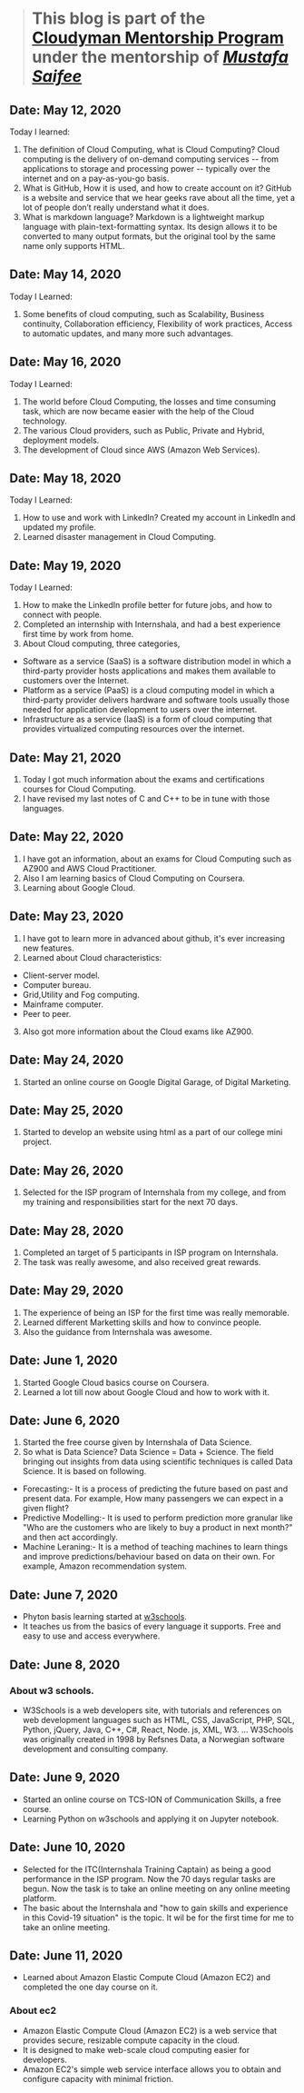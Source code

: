 > # This blog is part of the **[Cloudyman Mentorship Program](https://t.co/78sRvCvYiO?amp=1)** under the mentorship of *[Mustafa Saifee](https://www.linkedin.com/in/saifeemustafaq/)*

## Date: May 12, 2020
Today I learned:
1. The definition of Cloud Computing, what is Cloud Computing? Cloud computing is the delivery of on-demand computing services -- from applications to storage and processing power -- typically over the internet and on a pay-as-you-go basis.
2. What is GitHub, How it is used, and how to create account on it? GitHub is a website and service that we hear geeks rave about all the time, yet a lot of people don’t really understand what it does. 
3. What is markdown language? Markdown is a lightweight markup language with plain-text-formatting syntax. Its design allows it to be converted to many output formats, but the original tool by the same name only supports HTML.
## Date: May 14, 2020
Today I Learned:
1. Some benefits of cloud computing, such as Scalability, Business continuity, Collaboration efficiency, Flexibility of work practices, Access to automatic updates, and many more such advantages. 
## Date: May 16, 2020
Today I Learned:
1. The world before Cloud Computing, the losses and time consuming task, which are now became easier with the help of the Cloud technology.
2. The various Cloud providers, such as Public, Private and Hybrid, deployment models.  
3. The development of Cloud since AWS (Amazon Web Services).
## Date: May 18, 2020
Today I Learned:
1. How to use and work with LinkedIn? Created my account in LinkedIn and updated my profile.
2. Learned disaster management in Cloud Computing.
## Date: May 19, 2020
Today I Learned:
1. How to make the LinkedIn profile better for future jobs, and how to connect with people.
2. Completed an internship with Internshala, and had a best experience first time by work from home.
3. About Cloud computing, three categories,
- Software as a service (SaaS) is a software distribution model in which a third-party provider hosts applications and makes them available to customers over the Internet.
- Platform as a service (PaaS) is a cloud computing model in which a third-party provider delivers hardware and software tools usually those needed for application development to users over the internet.
- Infrastructure as a service (IaaS) is a form of cloud computing that provides virtualized computing resources over the internet.
## Date: May 21, 2020
1. Today I got much information about the exams and certifications courses for Cloud Computing.
2. I have revised my last notes of C and C++ to be in tune with those languages.
## Date: May 22, 2020
1. I have got an information, about an exams for Cloud Computing such as AZ900 and AWS Cloud Practitioner.
2. Also I am learning basics of Cloud Computing on Coursera.
3. Learning about Google Cloud.
## Date: May 23, 2020
1. I have got to learn more in advanced about github, it's ever increasing new features. 
2. Learned about Cloud characteristics:
- Client-server model.
- Computer bureau.
- Grid,Utility and Fog computing. 
- Mainframe computer.
- Peer to peer. 
3. Also got more information about the Cloud exams like AZ900. 
## Date: May 24, 2020
1. Started an online course on Google Digital Garage, of Digital Marketing.
## Date: May 25, 2020
1. Started to develop an website using html as a part of our college mini project.
## Date: May 26, 2020
1. Selected for the ISP program of Internshala from my college, and from my training and responsibilities start for the next 70 days. 
## Date: May 28, 2020
1. Completed an target of 5 participants in ISP program on Internshala. 
2. The task was really awesome, and also received great rewards. 
## Date: May 29, 2020
1. The experience of being an ISP for the first time was really memorable.
2. Learned different Marketting skills and how to convince people. 
3. Also the guidance from Internshala was awesome. 
## Date: June 1, 2020
1. Started Google Cloud basics course on Coursera.
2. Learned a lot till now about Google Cloud and how to work with it.
## Date: June 6, 2020
1. Started the free course given by Internshala of Data Science.
2. So what is Data Science? Data Science = Data + Science. The field bringing out insights from data using scientific techniques is called Data Science. It is based on following.
- Forecasting:- It is a process of predicting the future based on past and present data. For example, How many passengers we can expect in a given flight?
- Predictive Modelling:- It is used to perform prediction more granular like "Who are the customers who are likely to buy a product in next month?" and then act accordingly.
- Machine Leraning:- It is a method of teaching machines to learn things and improve predictions/behaviour based on data on their own. For example, Amazon recommendation system.
## Date: June 7, 2020
- Phyton basis learning started at [w3schools](https://www.w3schools.com).
- It teaches us from the basics of every language it supports. Free and easy to use and access everywhere. 
## Date: June 8, 2020
### About w3 schools.
- W3Schools is a web developers site, with tutorials and references on web development languages such as HTML, CSS, JavaScript, PHP, SQL, Python, jQuery, Java, C++, C#, React, Node. js, XML, W3. ... W3Schools was originally created in 1998 by Refsnes Data, a Norwegian software development and consulting company.
## Date: June 9, 2020
- Started an online course on TCS-ION of Communication Skills, a free course.
- Learning Python on w3schools and applying it on Jupyter notebook.
## Date: June 10, 2020
- Selected for the ITC(Internshala Training Captain) as being a good performance in the ISP program. Now the 70 days regular tasks are begun. Now the task is to take an online meeting on any online meeting platform. 
- The basic about the Internshala and "how to gain skills and experience in this Covid-19 situation" is the topic. It wil be for the first time for me to take an online meeting.
## Date: June 11, 2020
- Learned about Amazon Elastic Compute Cloud (Amazon EC2) and completed the one day course on it.
### About ec2
- Amazon Elastic Compute Cloud (Amazon EC2) is a web service that provides secure, resizable compute capacity in the cloud.
- It is designed to make web-scale cloud computing easier for developers.
- Amazon EC2's simple web service interface allows you to obtain and configure capacity with minimal friction.

